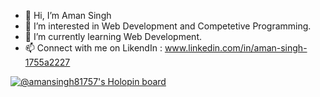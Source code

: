 - 👋 Hi, I’m Aman Singh
- 👀 I’m interested in Web Development and Competetive Programming.
- 🌱 I’m currently learning Web Development.
- 📫 Connect with me on LikendIn : www.linkedin.com/in/aman-singh-1755a2227

[![@amansingh81757's Holopin board](https://holopin.io/api/user/board?user=amansingh81757)](https://holopin.io/@amansingh81757)

<!---
AmanSingh81757/AmanSingh81757 is a ✨ special ✨ repository because its `README.md` (this file) appears on your GitHub profile.
You can click the Preview link to take a look at your changes.
--->
